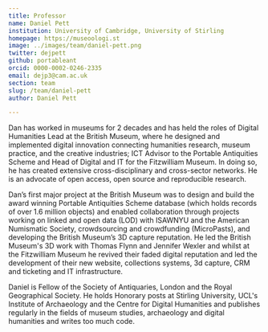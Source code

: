 ```yaml
---
title: Professor
name: Daniel Pett
institution: University of Cambridge, University of Stirling
homepage: https://museoologi.st
image: ../images/team/daniel-pett.png
twitter: dejpett
github: portableant
orcid: 0000-0002-0246-2335
email: dejp3@cam.ac.uk
section: team
slug: /team/daniel-pett
author: Daniel Pett

---
```

Dan has worked in museums for 2 decades and has held the roles of Digital Humanities Lead at the British Museum, where he 
designed and implemented digital innovation connecting humanities research, museum practice, and the creative industries; 
ICT Advisor to the Portable Antiquities Scheme and Head of Digital and IT for the Fitzwilliam Museum. In doing so, he has 
created extensive cross-disciplinary and cross-sector networks. He is an advocate of open access, open source and reproducible 
research. 

Dan’s first major project at the British Museum was to design and build the award winning Portable Antiquities Scheme 
database (which holds records of over 1.6 million objects) and enabled collaboration through projects working on linked 
and open data (LOD) with ISAWNYU and the American Numismatic Society, crowdsourcing and crowdfunding (MicroPasts), 
and developing the British Museum’s 3D capture reputation. He led the British Museum's 3D work with Thomas Flynn and Jennifer 
Wexler and whilst at the Fitzwilliam Museum he revived their faded digital reputation and led the development of their new website,
collections systems, 3d capture, CRM and ticketing and IT infrastructure. 

Daniel is Fellow of the Society of Antiquaries, London and the Royal Geographical Society. He holds Honorary posts at 
Stirling University, UCL's Institute of Archaeology and the Centre for Digital Humanities and publishes regularly in the 
fields of museum studies, archaeology and digital humanities and writes too much code. 
